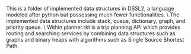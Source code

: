 This is a folder of implemented data structures in DSSL2, a language modeled after python but possessing much fewer functionalities. \\
The implemented data structures include stack, queue, dictionary, graph, and priority queue. \\
Within planner.rkt is a trip planning API which provides routing and searching services by combining data structures such as graphs and binary heaps with algorithms such as Single Source Shortest Path.
